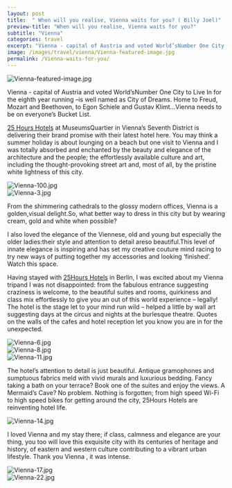 ```yaml
---
layout: post
title:  " When will you realise, Vienna waits for you? ( Billy Joel)"
preview-title: "When will you realise, Vienna waits for you?"
subtitle: "Vienna"
categories: travel
excerpt: "Vienna - capital of Austria and voted World’sNumber One City to Live In for the eighth year running –is well named as City of Dreams. Home to Freud, Mozart and Beethoven, to Egon Schiele and Gustav Klimt...Vienna needs to be on everyone’s Bucket List"
image: /images/travel/vienna/Vienna-featured-image.jpg
permalink: /Vienna-waits-for-you/
---
```

 <img src="/images/travel/vienna/Vienna-featured-image.jpg" alt="Vienna-featured-image.jpg">
 

 Vienna - capital of Austria and voted World’sNumber One City to Live In for the eighth year running –is well named as City of Dreams. Home to Freud, Mozart and Beethoven, to Egon Schiele and Gustav Klimt...Vienna needs to be on everyone’s Bucket List.

 <div class="row no-gutters">
    <div class="col-sm-6">
        <div class="post-left-image" style="background: url(../images/travel/vienna/Vienna.jpg) no-repeat; background-size: cover; margin-right: 0.5rem; max-height: 800px !important"></div>
    </div>
    <div class="col-sm-6">
        <div class="post-right-image" style="background: url(../images/travel/vienna/Vienna-20.jpg) no-repeat; background-size: cover; margin-left: 0.5rem; max-height: 800px !important"></div>
    </div>
</div>

 <a href="https://www.25hours-hotels.com/en" target="_blank">25 Hours Hotels</a> at MuseumsQuartier in Vienna’s Seventh District is delivering their brand promise with their latest hotel here. You may think a summer holiday is about lounging on a beach but one visit to Vienna and I was totally absorbed and enchanted by the beauty and elegance of the architecture and the people; the effortlessly available culture and art, including the thought-provoking street art and, most of all, by the pristine white lightness of this city.

 <img src="/images/travel/vienna/Vienna-100.jpg" alt="Vienna-100.jpg">

 <div class="row no-gutters">
    <div class="col-sm-6">
        <div class="post-left-image" style="background: url(../images/travel/vienna/Vienna-18.jpg) no-repeat; background-size: cover; margin-right: 0.5rem; max-height: 800px !important"></div>
    </div>
    <div class="col-sm-6">
        <div class="post-right-image" style="background: url(../images/travel/vienna/Vienna-19.jpg) no-repeat; background-size: cover; margin-left: 0.5rem; max-height: 800px !important"></div>
    </div>
</div>

<img src="/images/travel/vienna/Vienna-3.jpg" alt="Vienna-3.jpg">

 From the shimmering cathedrals to the glossy modern offices, Vienna is a golden,visual delight.So, what better way to dress in this city but by wearing cream, gold and white when possible?

I also loved the elegance of the Viennese, old and young but especially the older ladies:their style and attention to detail areso beautiful.This level of innate elegance is inspiring and has set my creative couture mind racing to try new ways of putting together my accessories and looking ‘finished’. Watch this space.

<div class="row no-gutters">
    <div class="col-sm-6">
        <div class="post-left-image" style="background: url(../images/travel/vienna/Vienna-4.jpg) no-repeat; background-size: cover; margin-right: 0.5rem; max-height: 800px !important"></div>
    </div>
    <div class="col-sm-6">
        <div class="post-right-image" style="background: url(../images/travel/vienna/Vienna-1.jpg) no-repeat; background-size: cover; margin-left: 0.5rem; max-height: 800px !important"></div>
    </div>
</div>

Having stayed with <a href="https://www.25hours-hotels.com/en" target="_blank">25Hours Hotels</a> in Berlin, I was excited about my Vienna tripand I was not disappointed: from the fabulous entrance suggesting craziness is welcome, to the beautiful suites and rooms, quirkiness and class mix effortlessly to give you an out of this world experience – legally! The hotel is the stage let to your mind run wild – helped a little by wall art suggesting days at the circus and nights at the burlesque theatre. Quotes on the walls of the cafes and hotel reception let you know you are in for the unexpected.

<img src="/images/travel/vienna/Vienna-6.jpg" alt="Vienna-6.jpg">

<div class="row no-gutters">
    <div class="col-sm-6">
        <div class="post-left-image" style="background: url(../images/travel/vienna/Vienna-6a.jpg) no-repeat; background-size: cover; margin-right: 0.5rem; max-height: 800px !important"></div>
    </div>
    <div class="col-sm-6">
        <div class="post-right-image" style="background: url(../images/travel/vienna/Vienna-7.jpg) no-repeat; background-size: cover; margin-left: 0.5rem; max-height: 800px !important"></div>
    </div>
</div>

<img src="/images/travel/vienna/Vienna-8.jpg" alt="Vienna-8.jpg">

<div class="row no-gutters">
    <div class="col-sm-6">
        <div class="post-left-image" style="background: url(../images/travel/vienna/Vienna-9.jpg) no-repeat; background-size: cover; margin-right: 0.5rem; max-height: 800px !important"></div>
    </div>
    <div class="col-sm-6">
        <div class="post-right-image" style="background: url(../images/travel/vienna/Vienna-130.jpg) no-repeat; background-size: cover; margin-left: 0.5rem; max-height: 800px !important"></div>
    </div>
</div>

<img src="/images/travel/vienna/Vienna-11.jpg" alt="Vienna-11.jpg">

<div class="row no-gutters">
    <div class="col-sm-6">
        <div class="post-left-image" style="background: url(../images/travel/vienna/Vienna-12.jpg) no-repeat; background-size: cover; margin-right: 0.5rem; max-height: 800px !important"></div>
    </div>
    <div class="col-sm-6">
        <div class="post-right-image" style="background: url(../images/travel/vienna/Vienna-13.jpg) no-repeat; background-size: cover; margin-left: 0.5rem; max-height: 800px !important"></div>
    </div>
</div>

The hotel’s attention to detail is just beautiful. Antique gramophones and sumptuous fabrics meld with vivid murals and luxurious bedding. Fancy taking a bath on your terrace? Book one of the suites and enjoy the views. A Mermaid’s Cave? No problem. Nothing is forgotten; from high speed Wi-Fi to high speed bikes for getting around the city, 25Hours Hotels are reinventing hotel life.

<img src="/images/travel/vienna/Vienna-14.jpg" alt="Vienna-14.jpg">

<div class="row no-gutters">
    <div class="col-sm-6">
        <div class="post-left-image" style="background: url(../images/travel/vienna/Vienna-15.jpg) no-repeat; background-size: cover; margin-right: 0.5rem; max-height: 800px !important"></div>
    </div>
    <div class="col-sm-6">
        <div class="post-right-image" style="background: url(../images/travel/vienna/Vienna-16.jpg) no-repeat; background-size: cover; margin-left: 0.5rem; max-height: 800px !important"></div>
    </div>
</div>

I loved Vienna and my stay there; if class, calmness and elegance are your thing, you too will love this exquisite city with its centuries of heritage and history, of eastern and western culture contributing to a vibrant urban lifestyle. Thank you Vienna , it was intense.

<img src="/images/travel/vienna/Vienna-17.jpg" alt="Vienna-17.jpg">

<div class="row no-gutters">
    <div class="col-sm-6">
        <div class="post-left-image" style="background: url(../images/travel/vienna/Vienna-5.jpg) no-repeat; background-size: cover; margin-right: 0.5rem; max-height: 800px !important"></div>
    </div>
    <div class="col-sm-6">
        <div class="post-right-image" style="background: url(../images/travel/vienna/Vienna-21.jpg) no-repeat; background-size: cover; margin-left: 0.5rem; max-height: 800px !important"></div>
    </div>
</div>

<img src="/images/travel/vienna/Vienna-22.jpg" alt="Vienna-22.jpg">